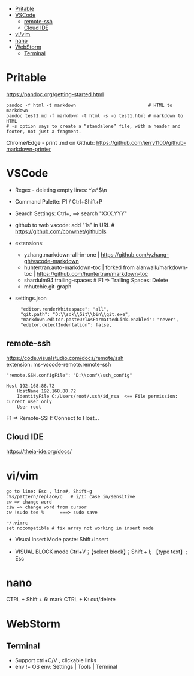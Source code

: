 <!-- TOC -->

- [Pritable](#pritable)
- [VSCode](#vscode)
    - [remote-ssh](#remote-ssh)
    - [Cloud IDE](#cloud-ide)
- [vi/vim](#vivim)
- [nano](#nano)
- [WebStorm](#webstorm)
    - [Terminal](#terminal)

<!-- /TOC -->

# Pritable
https://pandoc.org/getting-started.html

    pandoc -f html -t markdown                           # HTML to markdown
    pandoc test1.md -f markdown -t html -s -o test1.html # markdown to HTML
    # -s option says to create a “standalone” file, with a header and footer, not just a fragment. 

Chrome/Edge - print .md on Github: https://github.com/jerry1100/github-markdown-printer

# VSCode
- Regex - deleting empty lines: ^\s*$\n
- Command Palette: F1 / Ctrl+Shift+P
- Search Settings: Ctrl+, ==> search "XXX.YYY"
- github to web vscode: add "1s" in URL # https://github.com/conwnet/github1s
- extensions:
    - yzhang.markdown-all-in-one | https://github.com/yzhang-gh/vscode-markdown
    - huntertran.auto-markdown-toc | forked from alanwalk/markdown-toc | https://github.com/huntertran/markdown-toc
    - shardulm94.trailing-spaces   # F1 => Trailing Spaces: Delete
    - mhutchie.git-graph

- settings.json

        "editor.renderWhitespace": "all",
        "git.path": "D:\\sdk\\Git\\bin\\git.exe",
        "markdown.editor.pasteUrlAsFormattedLink.enabled": "never",
        "editor.detectIndentation": false,

## remote-ssh
https://code.visualstudio.com/docs/remote/ssh  
extension: ms-vscode-remote.remote-ssh

    "remote.SSH.configFile": "D:\\conf\\ssh_config"

    Host 192.168.88.72
        HostName 192.168.88.72
        IdentityFile C:/Users/root/.ssh/id_rsa  <== File permission: current user only
        User root

F1 => Remote-SSH: Connect to Host...

## Cloud IDE
https://theia-ide.org/docs/

# vi/vim

    go to line: Esc , line#, Shift-g
    :%s/pattern/replace/g_  # i/I: case in/sensitive
    cw => change word
    ciw => change word from cursor
    :w !sudo tee %      ===> sudo save

    ~/.vimrc
    set nocompatible # fix array not working in insert mode

* Visual Insert Mode
    paste: Shift+Insert

* VISUAL BLOCK mode
    Ctrl+V；【select block】；Shift + I; 【type text】; Esc

# nano
CTRL + Shift + 6:   mark
CTRL + K:           cut/delete

# WebStorm
## Terminal
- Support ctrl+C/V , clickable links
- env != OS env: Settings | Tools | Terminal